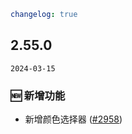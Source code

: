 ```yaml
changelog: true
```

## 2.55.0

`2024-03-15`

### 🆕 新增功能

- 新增颜色选择器 ([#2958](https://github.com/arco-design/arco-design-vue/pull/2958))

